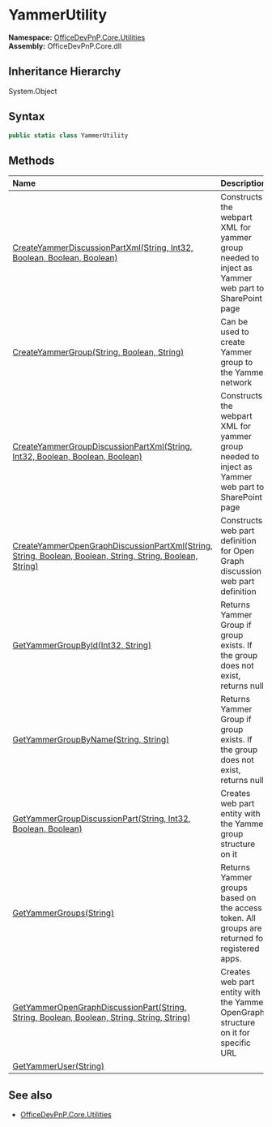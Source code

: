 # YammerUtility
  

**Namespace:** [OfficeDevPnP.Core.Utilities](OfficeDevPnP.Core.Utilities.md)  
**Assembly:** OfficeDevPnP.Core.dll  
## Inheritance Hierarchy
System.Object  


## Syntax
```C#
public static class YammerUtility
```
## Methods
|**Name**|**Description**|
|:-----|:-----|
| [CreateYammerDiscussionPartXml(String, Int32, Boolean, Boolean, Boolean)](OfficeDevPnP.Core.Utilities.YammerUtility.4bbdbaf1.md) | Constructs the webpart XML for yammer group needed to inject as Yammer web part to SharePoint page
| [CreateYammerGroup(String, Boolean, String)](OfficeDevPnP.Core.Utilities.YammerUtility.afdc0c85.md) | Can be used to create Yammer group to the Yammer network
| [CreateYammerGroupDiscussionPartXml(String, Int32, Boolean, Boolean, Boolean)](OfficeDevPnP.Core.Utilities.YammerUtility.dab73df6.md) | Constructs the webpart XML for yammer group needed to inject as Yammer web part to SharePoint page
| [CreateYammerOpenGraphDiscussionPartXml(String, String, Boolean, Boolean, String, String, Boolean, String)](OfficeDevPnP.Core.Utilities.YammerUtility.6200f828.md) | Constructs web part definition for Open Graph discussion web part definition
| [GetYammerGroupById(Int32, String)](OfficeDevPnP.Core.Utilities.YammerUtility.6c6a87e0.md) | Returns Yammer Group if group exists. If the group does not exist, returns null.
| [GetYammerGroupByName(String, String)](OfficeDevPnP.Core.Utilities.YammerUtility.3db831d.md) | Returns Yammer Group if group exists. If the group does not exist, returns null.
| [GetYammerGroupDiscussionPart(String, Int32, Boolean, Boolean)](OfficeDevPnP.Core.Utilities.YammerUtility.b7919cc6.md) | Creates web part entity with the Yammer group structure on it
| [GetYammerGroups(String)](OfficeDevPnP.Core.Utilities.YammerUtility.f7f05074.md) | Returns Yammer groups based on the access token. All groups are returned for registered apps.
| [GetYammerOpenGraphDiscussionPart(String, String, Boolean, Boolean, String, String, String)](OfficeDevPnP.Core.Utilities.YammerUtility.fad93f7c.md) | Creates web part entity with the Yammer OpenGraph structure on it for specific URL
| [GetYammerUser(String)](OfficeDevPnP.Core.Utilities.YammerUtility.9c9e98a.md) | 
## See also
- [OfficeDevPnP.Core.Utilities](OfficeDevPnP.Core.Utilities.md)
